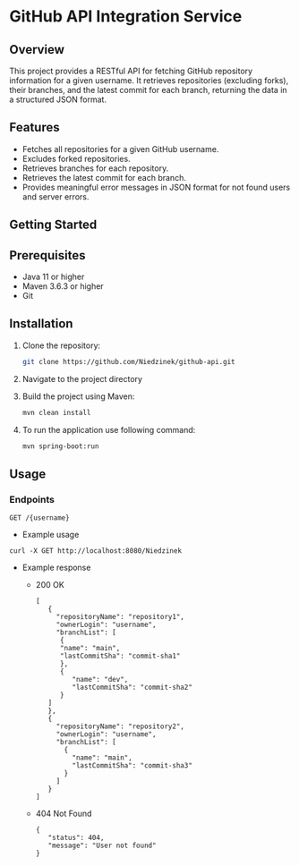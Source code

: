# GitHub API Integration Service

## Overview

This project provides a RESTful API for fetching GitHub repository information for a given username. It retrieves repositories (excluding forks), their branches, and the latest commit for each branch, returning the data in a structured JSON format.

## Features

- Fetches all repositories for a given GitHub username.
- Excludes forked repositories.
- Retrieves branches for each repository.
- Retrieves the latest commit for each branch.
- Provides meaningful error messages in JSON format for not found users and server errors.

## Getting Started

## Prerequisites

- Java 11 or higher
- Maven 3.6.3 or higher
- Git

## Installation

1. Clone the repository:
   ```bash
   git clone https://github.com/Niedzinek/github-api.git
   ```

2. Navigate to the project directory

3. Build the project using Maven:
   ```bash
   mvn clean install
   ```

4. To run the application use following command:

   ```bash
   mvn spring-boot:run
   ```

## Usage

### Endpoints

```
GET /{username}
```

- Example usage

```
curl -X GET http://localhost:8080/Niedzinek
```

- Example response
   - 200 OK

     ```
     [
        {
          "repositoryName": "repository1",
          "ownerLogin": "username",
          "branchList": [
           {
           "name": "main",
           "lastCommitSha": "commit-sha1"
           },
           {
              "name": "dev",
              "lastCommitSha": "commit-sha2"
           }
        ]
        },
        {
          "repositoryName": "repository2",
          "ownerLogin": "username",
          "branchList": [
            {
              "name": "main",
              "lastCommitSha": "commit-sha3"
            }
          ]
        }
     ]
     ```
   - 404 Not Found
     
     ```
     {
        "status": 404,
        "message": "User not found"
     }
     ```

